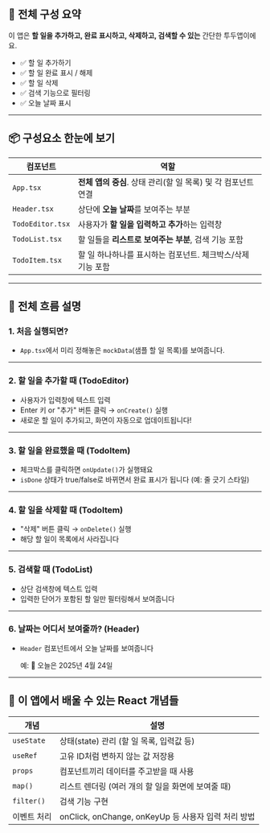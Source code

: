 ## 🧩 전체 구성 요약

이 앱은 **할 일을 추가하고, 완료 표시하고, 삭제하고, 검색할 수 있는** 간단한 투두앱이에요.

- ✅ 할 일 추가하기
- ✅ 할 일 완료 표시 / 해제
- ✅ 할 일 삭제
- ✅ 검색 기능으로 필터링
- ✅ 오늘 날짜 표시

---

## 📦 구성요소 한눈에 보기

| 컴포넌트 | 역할 |
| --- | --- |
| `App.tsx` | **전체 앱의 중심**. 상태 관리(할 일 목록) 및 각 컴포넌트 연결 |
| `Header.tsx` | 상단에 **오늘 날짜**를 보여주는 부분 |
| `TodoEditor.tsx` | 사용자가 **할 일을 입력하고 추가**하는 입력창 |
| `TodoList.tsx` | 할 일들을 **리스트로 보여주는 부분**, 검색 기능 포함 |
| `TodoItem.tsx` | 할 일 하나하나를 표시하는 컴포넌트. 체크박스/삭제 기능 포함 |

---

## 🔁 전체 흐름 설명

### 1. 처음 실행되면?

- `App.tsx`에서 미리 정해놓은 `mockData`(샘플 할 일 목록)를 보여줍니다.

---

### 2. 할 일을 추가할 때 (TodoEditor)

- 사용자가 입력창에 텍스트 입력
- Enter 키 or "추가" 버튼 클릭 → `onCreate()` 실행
- 새로운 할 일이 추가되고, 화면이 자동으로 업데이트됩니다!

---

### 3. 할 일을 완료했을 때 (TodoItem)

- 체크박스를 클릭하면 `onUpdate()`가 실행돼요
- `isDone` 상태가 true/false로 바뀌면서 완료 표시가 됩니다 (예: 줄 긋기 스타일)

---

### 4. 할 일을 삭제할 때 (TodoItem)

- "삭제" 버튼 클릭 → `onDelete()` 실행
- 해당 할 일이 목록에서 사라집니다

---

### 5. 검색할 때 (TodoList)

- 상단 검색창에 텍스트 입력
- 입력한 단어가 포함된 할 일만 필터링해서 보여줍니다

---

### 6. 날짜는 어디서 보여줄까? (Header)

- `Header` 컴포넌트에서 오늘 날짜를 보여줍니다
    
    예: 📆 오늘은 2025년 4월 24일
    

---

## 🧠 이 앱에서 배울 수 있는 React 개념들

| 개념 | 설명 |
| --- | --- |
| `useState` | 상태(state) 관리 (할 일 목록, 입력값 등) |
| `useRef` | 고유 ID처럼 변하지 않는 값 저장용 |
| `props` | 컴포넌트끼리 데이터를 주고받을 때 사용 |
| `map()` | 리스트 렌더링 (여러 개의 할 일을 화면에 보여줄 때) |
| `filter()` | 검색 기능 구현 |
| 이벤트 처리 | onClick, onChange, onKeyUp 등 사용자 입력 처리 방법 |
